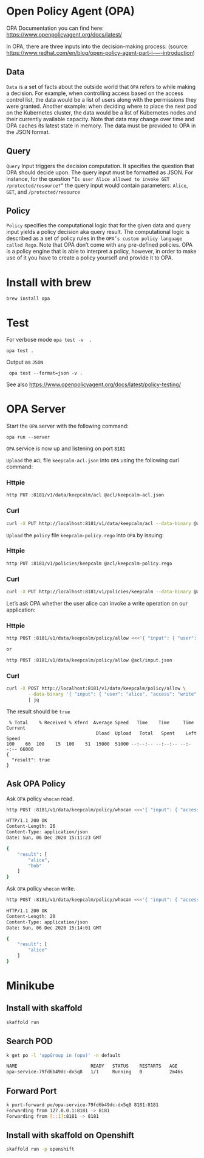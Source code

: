 # Open Policy Agent (OPA)
OPA Documentation you can find here: https://www.openpolicyagent.org/docs/latest/ 


In OPA, there are three inputs into the decision-making process: (source: https://www.redhat.com/en/blog/open-policy-agent-part-i-—-introduction)
## Data
`Data` is a set of facts about the outside world that `OPA` refers to while making a decision.
For example, when controlling access based on the access control list, the data would be a list of users along with the permissions they were granted. 
Another example: when deciding where to place the next pod on the Kubernetes cluster, the data would be a list of Kubernetes nodes and their currently available capacity. 
Note that data may change over time and OPA caches its latest state in memory. 
The data must be provided to OPA in the JSON format.

## Query 
`Query` Input triggers the decision computation. It specifies the question that OPA should decide upon. 
The query input must be formatted as JSON. For instance, for the question `“Is user Alice allowed to invoke GET /protected/resource?”` 
the query input would contain parameters: `Alice`, `GET`, and `/protected/resource`

## Policy 
`Policy` specifies the computational logic that for the given data and query input yields a policy decision aka query result. 
The computational logic is described as a set of policy rules in the `OPA’s custom policy language called Rego`. 
Note that OPA don’t come with any pre-defined policies. 
OPA is a policy engine that is able to interpret a policy, however, in order to make use of it you have to create a policy yourself and provide it to OPA.



# Install with brew
```
brew install opa
```

# Test 
For verbose mode `opa test -v  .`
``` 
opa test .
```
Output as `JSON`
``` 
 opa test --format=json -v .
 ```

See also https://www.openpolicyagent.org/docs/latest/policy-testing/ 




# OPA Server
Start the `OPA` server with the following command:
``` 
opa run --server
```

`OPA` service is now up and listening on port `8181`

`Upload` the `ACL` file `keepcalm-acl.json` into `OPA` using the following curl command:
### Httpie
```bash
http PUT :8181/v1/data/keepcalm/acl @acl/keepcalm-acl.json
```
### Curl
```bash 
curl -X PUT http://localhost:8181/v1/data/keepcalm/acl --data-binary @acl/keepcalm-acl.json
````

`Upload` the `policy` file `keepcalm-policy.rego` into `OPA` by issuing:
### Httpie
```bash
http PUT :8181/v1/policies/keepcalm @acl/keepcalm-policy.rego
```
### Curl
```bash
curl -X PUT http://localhost:8181/v1/policies/keepcalm --data-binary @acl/keepcalm-policy.rego

```

Let’s ask OPA whether the user alice can invoke a write operation on our application:
### Httpie
```bash
http POST :8181/v1/data/keepcalm/policy/allow <<<'{ "input": { "user": "alice", "access": "write" } }'

or 

http POST :8181/v1/data/keepcalm/policy/allow @acl/input.json
```

### Curl
```bash
curl -X POST http://localhost:8181/v1/data/keepcalm/policy/allow \
        --data-binary '{ "input": { "user": "alice", "access": "write" } }' \
        | jq
```
The result should be `true`
``` 
 % Total    % Received % Xferd  Average Speed   Time    Time     Time  Current
                                 Dload  Upload   Total   Spent    Left  Speed
100    66  100    15  100    51  15000  51000 --:--:-- --:--:-- --:--:-- 66000
{
  "result": true
}
```

## Ask OPA Policy
Ask `OPA` policy `whocan` read.
```bash
http POST :8181/v1/data/keepcalm/policy/whocan <<<'{ "input": { "access": "read" } }'

HTTP/1.1 200 OK
Content-Length: 26
Content-Type: application/json
Date: Sun, 06 Dec 2020 15:11:23 GMT

{
    "result": [
        "alice",
        "bob"
    ]
}
```
Ask `OPA` policy `whocan` write.

```bash
http POST :8181/v1/data/keepcalm/policy/whocan <<<'{ "input": { "access": "write" } }'

HTTP/1.1 200 OK
Content-Length: 20
Content-Type: application/json
Date: Sun, 06 Dec 2020 15:14:01 GMT

{
    "result": [
        "alice"
    ]
}
```
 


# Minikube
## Install with skaffold
```bash
skaffold run
```
## Search POD
```bash
k get po -l 'appGroup in (opa)' -n default

NAME                           READY   STATUS    RESTARTS   AGE
opa-service-79fd6b49dc-dx5q8   1/1     Running   0          2m46s
```
## Forward Port 
```bash
k port-forward po/opa-service-79fd6b49dc-dx5q8 8181:8181
Forwarding from 127.0.0.1:8181 -> 8181
Forwarding from [::1]:8181 -> 8181
```


## Install with skaffold on Openshift
```bash
skaffold run -p openshift
```

